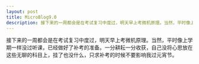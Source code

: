 ```yaml
---
layout: post
title: MicroBlog9.0
description: 接下来的一周都会是在考试复习中度过，明天早上考微机原理。当然，平时像上学期一样没过听课，已经做好了补考的准备。一分耕耘一分收获，自己没将心思放在这些无聊的科目上，挂了也没什么，只求补考的时候不要影响我过元宵节。
---
```


接下来的一周都会是在考试复习中度过，明天早上考微机原理。当然，平时像上学期一样没过听课，已经做好了补考的准备。一分耕耘一分收获，自己没将心思放在这些无聊的科目上，挂了也没什么，只求补考的时候不要影响我过元宵节。
